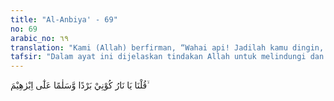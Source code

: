 ```yaml
---
title: "Al-Anbiya' - 69"
no: 69
arabic_no: ٦٩
translation: "Kami (Allah) berfirman, “Wahai api! Jadilah kamu dingin, dan penyelamat bagi Ibrahim!”"
tafsir: "Dalam ayat ini dijelaskan tindakan Allah untuk melindungi dan menolong Ibrahim dari kekejaman kaumnya, yaitu membakar Ibrahim dalam api yang sedang berkobar-kobar.\n\nSebagaimana diketahui bahwa Allah telah memberikan sifat-sifat tertentu bagi setiap mahluk-Nya. Sifat itu tetap berlaku baginya sebagai Sunnah Allah di dunia. Antara lain ialah api, yang bersifat panas dan membakar, sehingga logam-logam yang amat kuat pun dapat dicairkan dengan api, apalagi tubuh manusia. Maka Allah melindungi Ibrahim dari panas api tersebut dengan cara mencabut sifat panas dan membakar, dari api yang sedang menyala sehingga Ibrahim tidak merasa panas ketika dibakar dan tidak terbakar dalam api unggun yang menyala-nyala.\n\nAllah berfirman, \"Hai api, jadilah engkau dingin, dan memberi keselamatan bagi Ibrahim.\" Dengan adanya perintah Allah kepada api tersebut, maka sifatnya berubah dari panas menjadi dingin, dan tidak merusak terhadap Ibrahim sampai api itu padam. Ini menambah bukti tentang kekuasaan Allah yang seharusnya disadari oleh orang-orang kafir.\n\nDalam suatu hadis yang diriwayatkan oleh al-Bukhari dari Ibnu 'Abbas disebutkan bahwa ketika Nabi Ibrahim dilemparkan ke dalam api, ia membaca:\n\n\"Cukuplah Allah (menjadi penolong) bagi kami dan Dia sebaik-baik pelindung.\" (Riwayat al-Bukhari)\n\nDemikianlah pertolongan dan perlindungan yang biasa diberikan Allah kepada para nabi, wali-wali dan hamba-hamba-Nya yang saleh. Walaupun pada waktu itu Ibrahim belum menjadi nabi dan rasul, namun ia tetap merupakan seorang hamba Allah yang saleh.\n\nPatut kiranya diingat bahwa Nabi Muhammad juga mengalami makar dari kaum kafir Quraisy yang berusaha untuk membinasakannya, seperti peristiwa sebelum dan sesudah hijrah. Akan tetapi walaupun mereka telah membuat rencana yang rapi untuk mencapai maksud tertentu, namun pelaksanaannya tidaklah membawa hasil seperti yang mereka harapkan, karena Allah telah memberikan pertolongan dan perlindungan-Nya kepada Rasul-Nya, sebagai pelaksanaan dari janji-Nya:\n\nDan Allah memelihara engkau dari (gangguan) manusia. (al-Ma'idah/5: 67)"
---
```


قُلْنَا يَا نَارُ كُوْنِيْ بَرْدًا وَّسَلٰمًا عَلٰٓى اِبْرٰهِيْمَ ۙ
